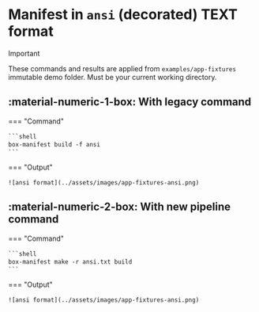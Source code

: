 <!-- markdownlint-disable MD013 MD033 -->
# Manifest in `ansi` (decorated) TEXT format

> [!IMPORTANT]
>
> These commands and results are applied from `examples/app-fixtures` immutable demo folder.
> Must be your current working directory.

## :material-numeric-1-box: With legacy command

=== "Command"

    ```shell
    box-manifest build -f ansi
    ```

=== "Output"

    ![ansi format](../assets/images/app-fixtures-ansi.png)


## :material-numeric-2-box: With new pipeline command

=== "Command"

    ```shell
    box-manifest make -r ansi.txt build
    ```

=== "Output"

    ![ansi format](../assets/images/app-fixtures-ansi.png)

